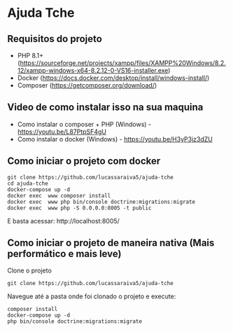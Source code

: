 # Ajuda Tche

## Requisitos do projeto
- PHP 8.1+ (https://sourceforge.net/projects/xampp/files/XAMPP%20Windows/8.2.12/xampp-windows-x64-8.2.12-0-VS16-installer.exe)
- Docker (https://docs.docker.com/desktop/install/windows-install/)
- Composer (https://getcomposer.org/download/)

## Video de como instalar isso na sua maquina
- Como instalar o composer + PHP (Windows) - https://youtu.be/L87PtpSF4gU
- Como instalar o docker (Windows) - https://youtu.be/H3yP3jz3dZU

## Como iniciar o projeto com docker

```
git clone https://github.com/lucassaraiva5/ajuda-tche
cd ajuda-tche
docker-compose up -d
docker exec  www composer install
docker exec  www php bin/console doctrine:migrations:migrate
docker exec  www php -S 0.0.0.0:8005 -t public
```

E basta acessar:
http://localhost:8005/


## Como iniciar o projeto de maneira nativa (Mais performático e mais leve)

Clone o projeto
```
git clone https://github.com/lucassaraiva5/ajuda-tche
```

Navegue até a pasta onde foi clonado o projeto e execute:

```
composer install
docker-compose up -d
php bin/console doctrine:migrations:migrate
```
